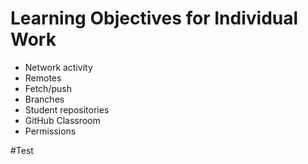 # Learning Objectives for Individual Work

* Network activity
* Remotes
* Fetch/push
* Branches
* Student repositories
* GitHub Classroom
* Permissions

#Test
